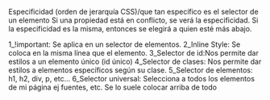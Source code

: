 Especificidad (orden de jerarquía CSS)/que tan específico es el selector de un elemento
Si una propiedad está en conflicto, se verá la especificidad.
Si la especificidad es la misma, entonces se elegirá a quien esté más abajo.

1_!important: Se aplica en un selector de elementos.
2_Inline Style: Se coloca en la misma línea que el elemento.
3_Selector de id:Nos permite dar estilos a un elemento único (id único)
4_Selector de clases: Nos permite dar estilos a elementos específicos según su clase.
5_Selector de elementos: h1, h2, div, p, etc...
6_Selector universal: Selecciona a todos los elementos de mi página ej fuentes, etc.
    Se lo suele colocar arriba de todo